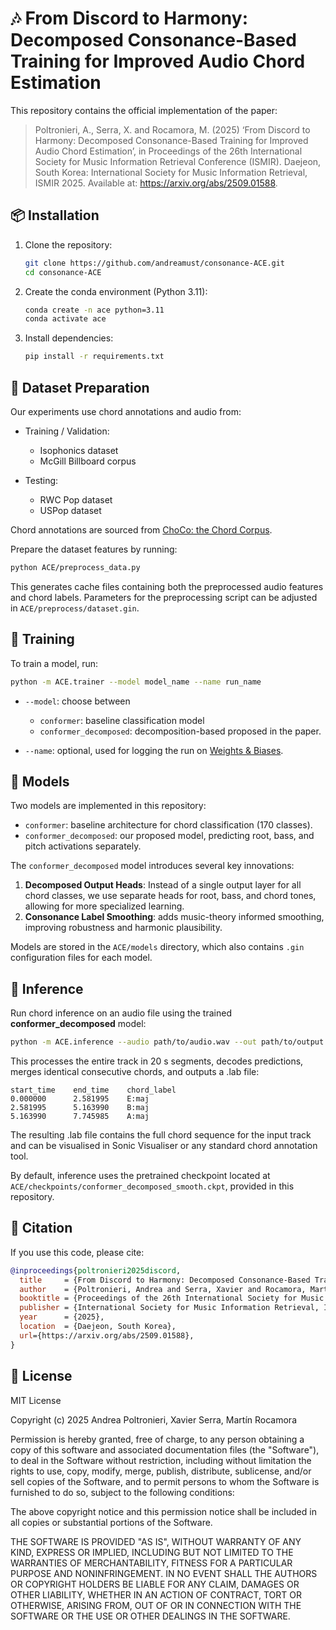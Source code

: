 # 🎶 **From Discord to Harmony**: Decomposed Consonance-Based Training for Improved Audio Chord Estimation

This repository contains the official implementation of the paper:  

> Poltronieri, A., Serra, X. and Rocamora, M. (2025) ‘From Discord to Harmony: Decomposed Consonance-Based Training for Improved Audio Chord Estimation’, in Proceedings of the 26th International Society for Music Information Retrieval Conference (ISMIR). Daejeon, South Korea: International Society for Music Information Retrieval, ISMIR 2025. Available at: https://arxiv.org/abs/2509.01588.


## 📦 Installation

1. Clone the repository:  
   ```bash
   git clone https://github.com/andreamust/consonance-ACE.git
   cd consonance-ACE
   ```

2. Create the conda environment (Python 3.11):

   ```bash
   conda create -n ace python=3.11
   conda activate ace
   ```
3. Install dependencies:

   ```bash
   pip install -r requirements.txt
   ```

## 📂 Dataset Preparation

Our experiments use chord annotations and audio from:

* Training / Validation:
    * Isophonics dataset
    * McGill Billboard corpus

* Testing:
    * RWC Pop dataset
    * USPop dataset

Chord annotations are sourced from [ChoCo: the Chord Corpus](https://github.com/andreamust/ChoCo).

Prepare the dataset features by running:

```bash
python ACE/preprocess_data.py
```

This generates cache files containing both the preprocessed audio features and chord labels. Parameters for the preprocessing script can be adjusted in `ACE/preprocess/dataset.gin`.

## 🚀 Training
To train a model, run:

```bash
python -m ACE.trainer --model model_name --name run_name
```
* `--model`: choose between
    * `conformer`: baseline classification model 
    * `conformer_decomposed`: decomposition-based proposed in the paper. 

* `--name`: optional, used for logging the run on [Weights & Biases](https://wandb.ai/).

## 🎯 Models
Two models are implemented in this repository:

* `conformer`: baseline architecture for chord classification (170 classes).
* `conformer_decomposed`: our proposed model, predicting root, bass, and pitch activations separately.

The `conformer_decomposed` model introduces several key innovations:

1. **Decomposed Output Heads**: Instead of a single output layer for all chord classes, we use separate heads for root, bass, and chord tones, allowing for more specialized learning.
2. **Consonance Label Smoothing**: adds music-theory informed smoothing, improving robustness and harmonic plausibility.

Models are stored in the `ACE/models` directory, which also contains `.gin` configuration files for each model.

## 🔮 Inference

Run chord inference on an audio file using the trained **conformer_decomposed** model:

```bash
python -m ACE.inference --audio path/to/audio.wav --out path/to/output.lab
```

This processes the entire track in 20 s segments, decodes predictions, merges identical consecutive chords, and outputs a .lab file:

```
start_time    end_time    chord_label
0.000000      2.581995    E:maj
2.581995      5.163990    B:maj
5.163990      7.745985    A:maj
```

The resulting .lab file contains the full chord sequence for the input track and can be visualised in Sonic Visualiser or any standard chord annotation tool.

By default, inference uses the pretrained checkpoint located at
`ACE/checkpoints/conformer_decomposed_smooth.ckpt`, provided in this repository.

## 📑 Citation

If you use this code, please cite:

```bibtex 
@inproceedings{poltronieri2025discord,
  title     = {From Discord to Harmony: Decomposed Consonance-Based Training for Improved Audio Chord Estimation},
  author    = {Poltronieri, Andrea and Serra, Xavier and Rocamora, Martín},
  booktitle = {Proceedings of the 26th International Society for Music Information Retrieval Conference (ISMIR)},
  publisher = {International Society for Music Information Retrieval, ISMIR 2025},
  year      = {2025},
  location  = {Daejeon, South Korea},
  url={https://arxiv.org/abs/2509.01588}, 
}
```

## 📜 License
MIT License

Copyright (c) 2025 Andrea Poltronieri, Xavier Serra, Martín Rocamora

Permission is hereby granted, free of charge, to any person obtaining a copy
of this software and associated documentation files (the "Software"), to deal
in the Software without restriction, including without limitation the rights
to use, copy, modify, merge, publish, distribute, sublicense, and/or sell
copies of the Software, and to permit persons to whom the Software is
furnished to do so, subject to the following conditions:

The above copyright notice and this permission notice shall be included in all
copies or substantial portions of the Software.

THE SOFTWARE IS PROVIDED "AS IS", WITHOUT WARRANTY OF ANY KIND, EXPRESS OR
IMPLIED, INCLUDING BUT NOT LIMITED TO THE WARRANTIES OF MERCHANTABILITY,
FITNESS FOR A PARTICULAR PURPOSE AND NONINFRINGEMENT. IN NO EVENT SHALL THE
AUTHORS OR COPYRIGHT HOLDERS BE LIABLE FOR ANY CLAIM, DAMAGES OR OTHER
LIABILITY, WHETHER IN AN ACTION OF CONTRACT, TORT OR OTHERWISE, ARISING FROM,
OUT OF OR IN CONNECTION WITH THE SOFTWARE OR THE USE OR OTHER DEALINGS IN THE
SOFTWARE.
